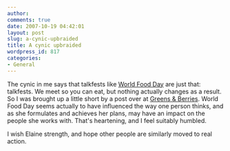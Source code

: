 ```yaml
---
author:
comments: true
date: 2007-10-19 04:42:01
layout: post
slug: a-cynic-upbraided
title: A cynic upbraided
wordpress_id: 817
categories:
- General
---
```


The cynic in me says that talkfests like [World Food Day](http://www.fao.org/righttofood/index_en.htm) are just that: talkfests. We meet so you can eat, but nothing actually changes as a result. So I was brought up a little short by a post over at [Greens & Berries](http://greensandberries.squarespace.com/greens-and-berries/2007/10/18/world-food-day-2007-the-right-to-food.html). World Food Day seems actually to have influenced the way one person thinks, and as she formulates and achieves her plans, may have an impact on the people she works with. That's heartening, and I feel suitably humbled.

I wish Elaine strength, and hope other people are similarly moved to real action.
